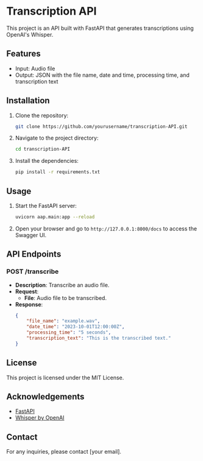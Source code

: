 # Transcription API

This project is an API built with FastAPI that generates transcriptions using OpenAI's Whisper. 

## Features

- Input: Audio file
- Output: JSON with the file name, date and time, processing time, and transcription text

## Installation

1. Clone the repository:
    ```bash
    git clone https://github.com/yourusername/transcription-API.git
    ```
2. Navigate to the project directory:
    ```bash
    cd transcription-API
    ```
3. Install the dependencies:
    ```bash
    pip install -r requirements.txt
    ```

## Usage

1. Start the FastAPI server:
    ```bash
    uvicorn aap.main:app --reload
    ```
2. Open your browser and go to `http://127.0.0.1:8000/docs` to access the Swagger UI.

## API Endpoints

### POST /transcribe

- **Description**: Transcribe an audio file.
- **Request**:
    - **File**: Audio file to be transcribed.
- **Response**:
    ```json
    {
        "file_name": "example.wav",
        "date_time": "2023-10-01T12:00:00Z",
        "processing_time": "5 seconds",
        "transcription_text": "This is the transcribed text."
    }
    ```

## License

This project is licensed under the MIT License.

## Acknowledgements

- [FastAPI](https://fastapi.tiangolo.com/)
- [Whisper by OpenAI](https://github.com/openai/whisper)

## Contact

For any inquiries, please contact [your email].
